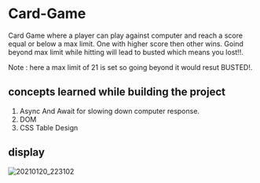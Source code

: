 # Card-Game

Card Game where a player can play against computer and reach a score equal or below a max limit. One with
higher score then other wins. Goind beyond max limit while hitting will lead to busted which means you lost!!.

Note : here a max limit of 21 is set so going beyond it would resut BUSTED!.

## concepts learned while building the project
1. Async And Await for slowing down computer response.
2. DOM
3. CSS Table Design

## display

![20210120_223102](https://user-images.githubusercontent.com/67598673/105209339-bae50200-5b6f-11eb-9555-5c9a0f8fe9ca.gif)


